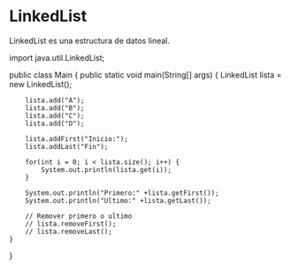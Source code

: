 # LinkedList

LinkedList es una estructura de datos lineal.

import java.util.LinkedList;

public class Main
{
	public static void main(String[] args) {
    	LinkedList<String> lista = new LinkedList<String>();
    	
    	lista.add("A");
    	lista.add("B");
    	lista.add("C");
    	lista.add("D");
    	
    	lista.addFirst("Inicio:");
    	lista.addLast("Fin");
    	
    	for(int i = 0; i < lista.size(); i++) {
    	    System.out.println(lista.get(i));
    	}
    	
    	System.out.println("Primero:" +lista.getFirst());
    	System.out.println("Ultimo:" +lista.getLast());
    	
    	// Remover primero o ultimo
    	// lista.removeFirst();
    	// lista.removeLast();
	}
}
